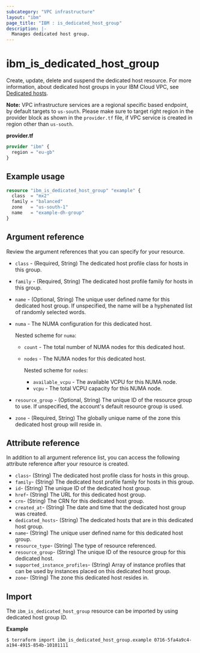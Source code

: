 ```yaml
---
subcategory: "VPC infrastructure"
layout: "ibm"
page_title: "IBM : is_dedicated_host_group"
description: |-
  Manages dedicated host group.
---
```


# ibm_is_dedicated_host_group
Create, update, delete and suspend the dedicated host resource. For more information, about dedicated host groups in your IBM Cloud VPC, see [Dedicated hosts](https://cloud.ibm.com/docs/vpc?topic=vpc-creating-dedicated-hosts-instances).

**Note:** 
VPC infrastructure services are a regional specific based endpoint, by default targets to `us-south`. Please make sure to target right region in the provider block as shown in the `provider.tf` file, if VPC service is created in region other than `us-south`.

**provider.tf**

```terraform
provider "ibm" {
  region = "eu-gb"
}
```

## Example usage

```terraform
resource "ibm_is_dedicated_host_group" "example" {
  class  = "mx2"
  family = "balanced"
  zone   = "us-south-1"
  name   = "example-dh-group"
}
```


## Argument reference
Review the argument references that you can specify for your resource. 

- `class` - (Required, String) The dedicated host profile class for hosts in this group.
- `family` - (Required, String) The dedicated host profile family for hosts in this group.
- `name` - (Optional, String) The unique user defined name for this dedicated host group. If unspecified, the name will be a hyphenated list of randomly selected words.
- `numa` - The NUMA configuration for this dedicated host.
  
  Nested scheme for `numa`:
    - `count` - The total number of NUMA nodes for this dedicated host.
    - `nodes` - The NUMA nodes for this dedicated host.
      
      Nested scheme for `nodes`:
        - `available_vcpu` - The available VCPU for this NUMA node.
        - `vcpu` - The total VCPU capacity for this NUMA node.
- `resource_group` - (Optional, String) The unique ID of the resource group to use. If unspecified, the account's default resource group is used.
- `zone` - (Required, String) The globally unique name of the zone this dedicated host group will reside in.


## Attribute reference
In addition to all argument reference list, you can access the following attribute reference after your resource is created.

- `class`-  (String) The dedicated host profile class for hosts in this group.
- `family`-  (String) The dedicated host profile family for hosts in this group.
- `id`-  (String) The unique ID of the dedicated host group.
- `href`-  (String) The URL for this dedicated host group.
- `crn`-  (String) The CRN for this dedicated host group.
- `created_at`-  (String) The date and time that the dedicated host group was created.
- `dedicated_hosts`-  (String) The dedicated hosts that are in this dedicated host group.
- `name`-  (String) The unique user defined name for this dedicated host group.
- `resource_type`-  (String) The type of resource referenced.
- `resource_group`-  (String) The unique ID of the resource group for this dedicated host.
- `supported_instance_profiles`-  (String) Array of instance profiles that can be used by instances placed on this dedicated host group.
- `zone`-  (String) The zone this dedicated host resides in.


## Import
The `ibm_is_dedicated_host_group` resource can be imported by using dedicated host group ID.

**Example**

```
$ terraform import ibm_is_dedicated_host_group.example 0716-5fa4a9c4-a194-4915-854b-10101111
```
